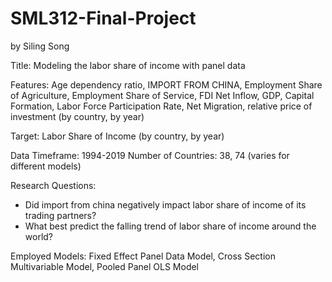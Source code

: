 # SML312-Final-Project
by Siling Song

Title: Modeling the labor share of income with panel data

Features: Age dependency ratio, IMPORT FROM CHINA, Employment Share of Agriculture, Employment Share of Service, FDI Net Inflow, GDP, Capital Formation, Labor Force Participation Rate, Net Migration, relative price of investment (by country, by year)

Target: Labor Share of Income (by country, by year)

Data Timeframe: 1994-2019
Number of Countries: 38, 74 (varies for different models)

Research Questions:
- Did import from china negatively impact labor share of income of its trading partners?
- What best predict the falling trend of labor share of income around the world?

Employed Models: Fixed Effect Panel Data Model, Cross Section Multivariable Model, Pooled Panel OLS Model
